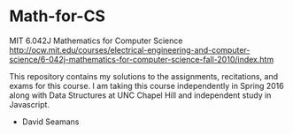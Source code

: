 # Math-for-CS

MIT 6.042J 
Mathematics for Computer Science
http://ocw.mit.edu/courses/electrical-engineering-and-computer-science/6-042j-mathematics-for-computer-science-fall-2010/index.htm

This repository contains my solutions to the assignments, recitations, and exams for this course.
I am taking this course independently in Spring 2016 along with Data Structures at UNC Chapel Hill and independent study in Javascript.
 - David Seamans
